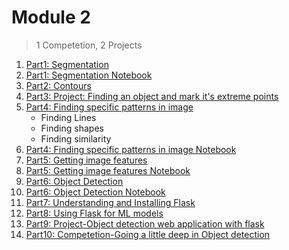 # Module 2

> 1 Competetion, 2 Projects 

1. [Part1: Segmentation](Part1-segmentation.md)
2. [Part1: Segmentation Notebook](Part1-segmentation.ipynb)
3. [Part2: Contours](Part2-contours.md)
4. [Part3: Project: Finding an object and mark it's extreme points](Part3-P3.md)
5. [Part4: Finding specific patterns in image](Part4-specific-patterns.md)
   * Finding Lines
   * Finding shapes
   * Finding similarity
6. [Part4: Finding specific patterns in image Notebook](Part4-specific-patterns.md)
7. [Part5: Getting image features](Part5-features.md)
8. [Part5: Getting image features Notebook](Part5-features.ipynb)
9. [Part6: Object Detection](Part6-P4.md)
10. [Part6: Object Detection Notebook](Part6-P4.ipynb)
11. [Part7: Understanding and Installing Flask](Part7-Flask.md)
12. [Part8: Using Flask for ML models](Part8-Flask-ML.md)
13. [Part9: Project-Object detection web application with flask](Part9-P4.md)
14. [Part10: Competetion-Going a little deep in Object detection](Part10-article.md)
